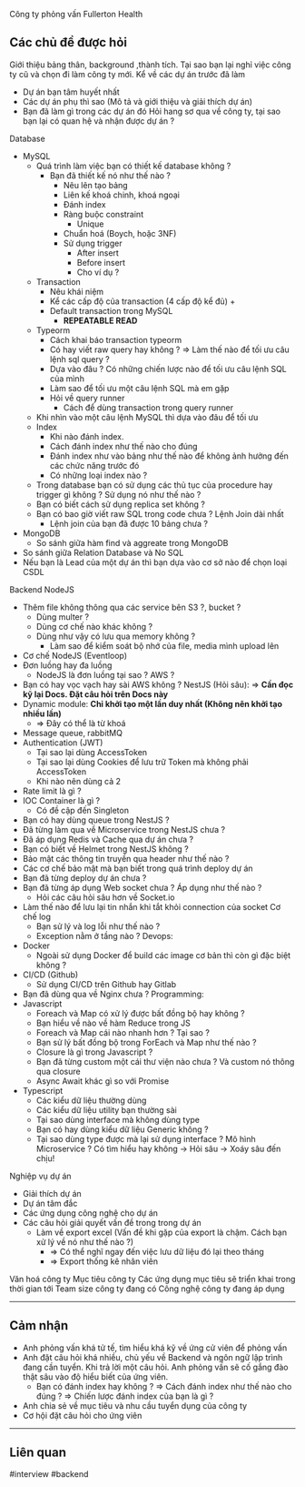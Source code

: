 Công ty phỏng vấn Fullerton Health

## Các chủ đề được hỏi

Giới thiệu bảng thân, background ,thành tích.
Tại sao bạn lại nghỉ việc công ty cũ và chọn đi làm công ty mới.
Kể về các dự án trước đã làm
+ Dự án bạn tâm huyết nhất
+ Các dự án phụ thì sao (Mô tả và giới thiệu và giải thích dự án)
+ Bạn đã làm gì trong các dự án đó
Hỏi hang sơ qua về công ty, tại sao bạn lại có quan hệ và nhận được dự án ?

Database
+ MySQL
	+ Quá trình làm việc bạn có thiết kế database không ?
		+ Bạn đã thiết kế nó như thế nào ?
			+ Nêu lên tạo bảng
			+ Liên kế khoá chinh, khoá ngoại
			+ Đánh index
			+ Ràng buộc constraint
				+ Unique
			+ Chuẩn hoá (Boych, hoặc 3NF)
			+ Sử dụng trigger
				+ After insert
				+ Before insert
				+ Cho ví dụ ?
	+ Transaction
		+ Nêu khái niệm
		+ Kể các cấp độ của transaction (4 cấp độ kể đủ)
			+ 
		+ Default transaction trong MySQL
			+ **REPEATABLE READ**
	+ Typeorm
		+ Cách khai báo transaction typeorm
		+ Có hay viết raw query hay không ? => Làm thế nào để tối ưu câu lệnh sql query ?
		+ Dựa vào đâu ? Có những chiến lược nào để tối ưu câu lệnh SQL của mình 
		+ Làm sao để tối ưu một câu lệnh SQL mà em gặp
		+ Hỏi về query runner 
			+ Cách để dùng transaction trong query runner
	+ Khi nhìn vào một câu lệnh MySQL thì dựa vào đâu để tối ưu
	+ Index
		+ Khi nào đánh index.
		+ Cách đánh index như thế nào cho đúng
		+ Đánh index như vào bảng như thế nào để không ảnh hưởng đến các chức năng trước đó
		+ Có những loại index nào ?
	+ Trong database bạn có sử dụng các thủ tục của procedure hay trigger gì không ? Sử dụng nó như thế nào ?
	+ Bạn có biết cách sử dụng replica set không ?
	+ Bạn có bao giờ viết raw SQL trong code chưa ? Lệnh Join dài nhất
		+ Lệnh join của bạn đã được 10 bảng chưa ?
+ MongoDB
	+ So sánh giữa hàm find và aggreate trong MongoDB
+ So sánh giữa Relation Database và No SQL 
+ Nếu bạn là Lead của một dự án thì bạn dựa vào cơ sở nào để chọn loại CSDL

Backend
NodeJS
+ Thêm file không thông qua các service bên S3 ?, bucket ?
	+ Dùng multer ?
	+ Dùng cơ chế nào khác không ?
	+ Dùng như vậy có lưu qua memory không ?
		+ Làm sao để kiểm soát bộ nhớ của file, media mình upload lên
+ Cơ chế NodeJS (Eventloop)
+ Đơn luồng hay đa luồng
	+ NodeJS là đơn luồng tại sao ?
AWS ?
+ Bạn có hay vọc vạch hay sài AWS không ?
NestJS (Hỏi sâu): => **Cần đọc kỹ lại Docs. Đặt câu hỏi trên Docs này**
+ Dynamic module: **Chỉ khởi tạo một lần duy nhất (Không nên khởi tạo nhiều lần)**
	+ => Đây có thể là từ khoá
+ Message queue, rabbitMQ
+ Authentication (JWT)
	+ Tại sao lại dùng AccessToken
	+ Tại sao lại dùng Cookies để lưu trữ Token mà không phải AccessToken
	+ Khi nào nên dùng cả 2
+ Rate limit là gì ?
+ IOC Container là gì ?
	+ Có đề cập đến Singleton
+ Bạn có hay dùng queue trong NestJS ?
+ Đã từng làm qua về Microservice trong NestJS chưa ?
+ Đã áp dụng Redis và Cache qua dự án chưa ?
+ Bạn có biết về Helmet trong NestJS không ?
+ Bảo mật các thông tin truyền qua header như thế nào ?
+ Các cơ chế bảo mật mà bạn biết trong quá trình deploy dự án 
+ Bạn đã từng deploy dự án chưa ?
+ Bạn đã từng áp dụng Web socket chưa ? Áp dụng như thế nào ?
	+ Hỏi các câu hỏi sâu hơn về Socket.io
+ Làm thế nào để lưu lại tin nhắn khi tắt khỏi connection của socket
Cơ chế log
	+ Bạn sử lý và log lỗi như thế nào ?
	+ Exception nằm ở tầng nào ?
Devops:
+ Docker
	+ Ngoài sử dụng Docker để build các image cơ bản thì còn gì đặc biệt không ?
+ CI/CD (Github)
	+ Sử dụng CI/CD trên Github hay Gitlab
+ Bạn đã dùng qua về Nginx chưa ?
Programming:
+ Javascript
	+ Foreach và Map có xử lý được bất đồng bộ hay không ?
	+ Bạn hiểu về nào về hàm Reduce trong JS
	+ Foreach và Map cái nào nhanh hơn ? Tại sao ?
	+ Bạn sử lý bất đồng bộ trong ForEach và Map như thế nào ?
	+ Closure là gì trong Javascript ?
	+ Bạn đã từng custom một cái thư viện nào chưa ? Và custom nó thông qua closure
	+ Async Await khác gì so với Promise
+ Typescript
	+ Các kiểu dữ liệu thường dùng
	+ Các kiểu dữ liệu utility bạn thường sài
	+ Tại sao dùng interface mà không dùng type
	+ Bạn có hay dùng kiểu dữ liệu Generic không ?
	+ Tại sao dùng type được mà lại sử dụng interface ?
Mô hình Microservice ?
Có tìm hiểu hay không -> Hỏi sâu -> Xoáy sâu đến chịu!

Nghiệp vụ dự án
+ Giải thích dự án
+ Dự án tâm đắc
+ Các ứng dụng công nghệ cho dự án
+ Các câu hỏi giải quyết vấn đề trong trong dự án
	+ Làm về export excel (Vấn đề khi gặp của export là chậm. Cách bạn xử lý về nó như thế nào ?)
		+ => Có thể nghĩ ngay đến việc lưu dữ liệu đó lại theo tháng
		+ => Export thống kê nhân viên

Văn hoá công ty
Mục tiêu công ty
Các ứng dụng mục tiêu sẽ triển khai trong thời gian tới
Team size công ty đang có
Công nghệ công ty đang áp dụng

--- 
## Cảm nhận

+ Anh phỏng vấn khá tử tế, tìm hiểu khá kỹ về ứng cử viên để phỏng vấn
+ Anh đặt câu hỏi khá nhiều, chủ yếu về Backend và ngôn ngữ lập trình đang cần tuyển. Khi trả lời một câu hỏi. Anh phỏng vấn sẽ cố gắng đào thật sâu vào độ hiểu biết của ứng viên.
	+ Bạn có đánh index hay không ? => Cách đánh index như thế nào cho đúng ? => Chiến lược đánh index của bạn là gì ?
+ Anh chia sẻ về mục tiêu và nhu cầu tuyển dụng của công ty
+ Cơ hội đặt câu hỏi cho ứng viên

---
## Liên quan

#interview #backend 